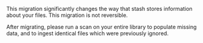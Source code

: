This migration significantly changes the way that stash stores information about your files. This migration is not reversible.

After migrating, please run a scan on your entire library to populate missing data, and to ingest identical files which were previously ignored.
